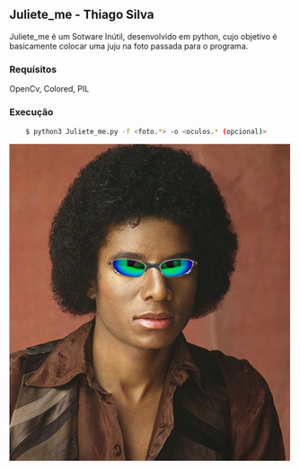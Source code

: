 ## Juliete_me - Thiago Silva
Juliete_me é um Sotware Inútil, desenvolvido em python, cujo objetivo é basicamente colocar uma juju na foto passada para o programa.

### Requísitos
OpenCv, Colored, PIL

### Execução
```sh
    $ python3 Juliete_me.py -f <foto.*> -o <oculos.* (opcional)>
```

![alt text](
https://github.com/thiagodks/Juliete_Me/blob/master/geral_de_juju/eu_de_juju_21:05:16.png?raw=true "Saida")